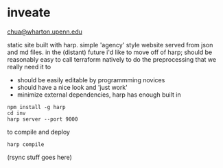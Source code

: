 # inveate

chua@wharton.upenn.edu

static site built with harp. simple 'agency' style website served from json and md files. 
in the (distant) future i'd like to move off of harp; should be reasonably easy to call terraform natively to do the preprocessing that we really need it to

* should be easily editable by programmming novices
* should have a nice look and 'just work'
* minimize external dependencies, harp has enough built in 

```
npm install -g harp
cd inv
harp server --port 9000
```

to compile and deploy
```
harp compile
```
(rsync stuff goes here)